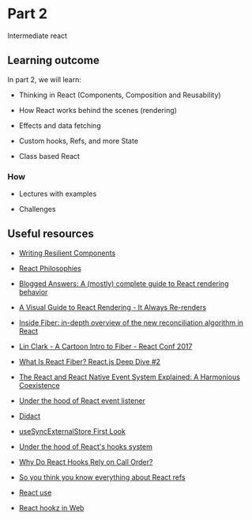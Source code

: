 # Part 2

Intermediate react

## Learning outcome

In part 2, we will learn:

- Thinking in React (Components, Composition and Reusability)

- How React works behind the scenes (rendering)

- Effects and data fetching

- Custom hooks, Refs, and more State

- Class based React

### How

- Lectures with examples

- Challenges

## Useful resources

- [Writing Resilient Components](https://overreacted.io/writing-resilient-components/?ref=jonas.io)

- [React Philosophies](https://github.com/mithi/react-philosophies?ref=jonas.io)

- [Blogged Answers: A (mostly) complete guide to React rendering behavior](https://blog.isquaredsoftware.com/2020/05/blogged-answers-a-mostly-complete-guide-to-react-rendering-behavior/?ref=jonas.io)

- [A Visual Guide to React Rendering - It Always Re-renders](https://alexsidorenko.com/blog/react-render-always-rerenders/?ref=jonas.io)

- [Inside Fiber: in-depth overview of the new reconciliation algorithm in React](https://angularindepth.com/posts/1008/inside-fiber-in-depth-overview-of-the-new-reconciliation-algorithm-in-react)

- [Lin Clark - A Cartoon Intro to Fiber - React Conf 2017](https://www.youtube.com/watch?v=ZCuYPiUIONs)

- [What Is React Fiber? React.js Deep Dive #2](https://www.youtube.com/watch?v=0ympFIwQFJw)

- [The React and React Native Event System Explained: A Harmonious Coexistence](https://levelup.gitconnected.com/how-exactly-does-react-handles-events-71e8b5e359f2)

- [Under the hood of React event listener](https://gist.github.com/romain-trotard/76313af8170809970daa7ff9d87b0dd5?ref=jonas.io)

- [Didact](https://github.com/pomber/didact?ref=jonas.io)

- [useSync­External­Store First Look](https://julesblom.com/writing/usesyncexternalstore?ref=jonas.io)

- [Under the hood of React's hooks system](https://the-guild.dev/blog/react-hooks-system?ref=jonas.io)

- [Why Do React Hooks Rely on Call Order?](https://overreacted.io/why-do-hooks-rely-on-call-order/?ref=jonas.io)

- [So you think you know everything about React refs](https://thoughtspile.github.io/2021/05/17/everything-about-react-refs/)

- [React use](https://github.com/streamich/react-use?ref=jonas.io)

- [React hookz in Web](https://github.com/react-hookz/web?ref=jonas.io)
